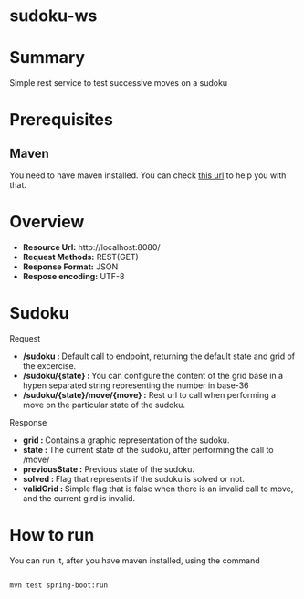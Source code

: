 # sudoku-ws
<h1>Summary</h1>
<p>Simple rest service to test successive moves on a sudoku</p>

<h1>Prerequisites</h1>
<h2>Maven</h2>
<p>You need to have maven installed. You can check <a href='https://www.mkyong.com/maven/how-to-install-maven-in-windows/' target="_blank">this url</a> to help you with that.</p>

<h1>Overview</h1>
<ul>
  <li><b>Resource Url:</b> http://localhost:8080/</li>
  <li><b>Request Methods:</b> REST(GET)</li>
  <li><b>Response Format:</b> JSON </li>
  <li><b>Respose encoding:</b> UTF-8</li>
</ul>

<h1>Sudoku</h1>
<p>
Request <br>
<ul>
<li><b>/sudoku : </b> Default call to endpoint, returning the default state and grid of the excercise.</li>
<li><b>/sudoku/{state} : </b>You can configure the content of the grid base in a hypen separated string representing the number in base-36</li>
<li><b>/sudoku/{state}/move/{move} :</b> Rest url to call when performing a move on the particular state of the sudoku.</li>
</ul>
</p>

<p>
Response <br>
<ul>
<li><b>grid : </b> Contains a graphic representation of the sudoku.</li>
<li><b>state : </b> The current state of the sudoku, after performing the call to /move/</li>
<li><b>previousState :</b> Previous state of the sudoku.</li>
<li><b>solved : </b> Flag that represents if the sudoku is solved or not.</li>
<li><b>validGrid : </b> Simple flag that is false when there is an invalid call to move, and the current gird is invalid.</li>
</ul>
</p>

<h1>How to run</h1>
<p>
You can run it, after you have maven installed, using the command <br>
<pre><code>
mvn test spring-boot:run
</code></pre>
</p>
